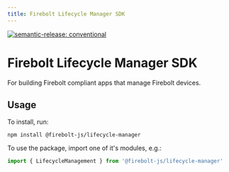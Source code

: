 ```yaml
---
title: Firebolt Lifecycle Manager SDK
---
```


[![semantic-release: conventional](https://img.shields.io/badge/semantic--release-conventional-e10079?logo=semantic-release)](https://github.com/semantic-release/semantic-release)

# Firebolt Lifecycle Manager SDK
For building Firebolt compliant apps that manage Firebolt devices.

## Usage
To install, run:

```
npm install @firebolt-js/lifecycle-manager
```

To use the package, import one of it's modules, e.g.:

```js
import { LifecycleManagement } from '@firebolt-js/lifecycle-manager'
```

<!-- ## Contributing
The Firebolt SDKs are built using the Firebolt OpenRPC toolset:

See [Firebolt OpenRPC](https://www.github.com/rdkcentral/firebolt-openrpc/), for more info.  -->

